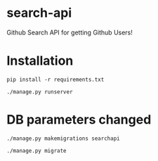 # search-api
Github Search API for getting Github Users!

# Installation

```pip install -r requirements.txt```

```./manage.py runserver```

# DB parameters changed

```./manage.py makemigrations searchapi```

```./manage.py migrate```

